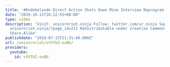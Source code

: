 ```yaml
---
title: '#EndeGelande Direct Action Shuts Down Mine Interview Deprogram Ep 16 HD'
date: "2019-10-11T16:12:55+08:00"
type: video
description: 'Visit: unicornriot.ninja Follow: twitter.com/ur_ninja Support Our Work:
  unicornriot.ninja/?page_id=211 Redistributable under Creative Commons Non-Commercial
  Share-Alike'
publishdate: "2016-07-15T21:31:49.000Z"
url: /unicornriot/vthTbZ-ovBU/
providers:
  youtube:
    id: vthTbZ-ovBU
---
```

